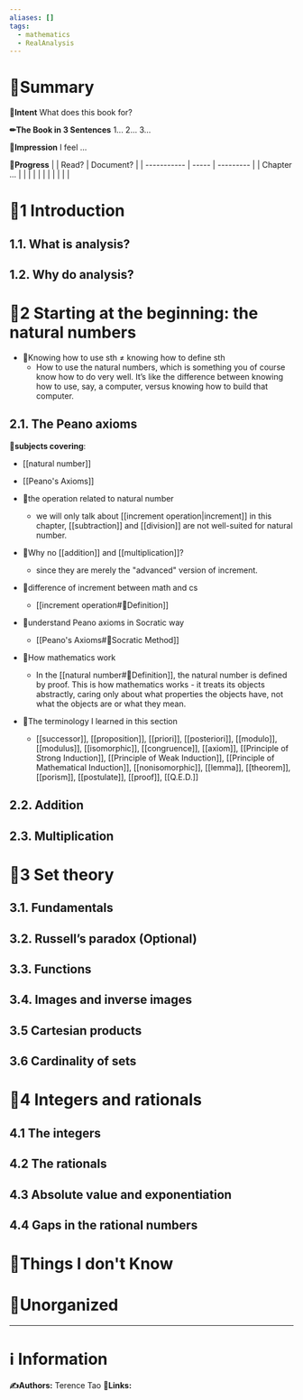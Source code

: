 ```yaml
---
aliases: []
tags:
  - mathematics
  - RealAnalysis
---
```


# 📝Summary
**🎯Intent**
What does this book for?

**✏The Book in 3 Sentences**
1...
2...
3...

**🧠Impression**
I feel ...

**🏁Progress**
|             | Read? | Document? |
| ----------- | ----- | --------- |
| Chapter ... |       |           |
|             |       |           |
|             |       |           |


# 📖1 Introduction
## 1.1. What is analysis?
## 1.2. Why do analysis?

# 📖2 Starting at the beginning: the natural numbers
- 📌Knowing how to use sth $\neq$ knowing how to define sth
  - How to use the natural numbers, which is something you of course know how to do very well. It’s like the difference between knowing how to use, say, a computer, versus knowing how to build that computer.

## 2.1. The Peano axioms
**🔭subjects covering**:
- [[natural number]]
- [[Peano's Axioms]]

- 📌the operation related to natural number
  - we will only talk about [[increment operation|increment]] in this chapter, [[subtraction]] and [[division]] are not well-suited for natural number. 
- 📌Why no [[addition]] and [[multiplication]]?
	- since they are merely the "advanced" version of increment.

- 📌difference of increment between math and cs
  - [[increment operation#📝Definition]]

- 📌understand Peano axioms in Socratic way
  - [[Peano's Axioms#🗿Socratic Method]]

- 📌How mathematics work
	- In the [[natural number#📝Definition]], the natural number is defined by proof. This is how mathematics works - it treats its objects abstractly, caring only about what properties the objects have, not what the objects are or what they mean.

- 🧾The terminology I learned in this section
  - [[successor]], [[proposition]], [[priori]], [[posteriori]], [[modulo]], [[modulus]], [[isomorphic]], [[congruence]], [[axiom]], [[Principle of Strong Induction]], [[Principle of Weak Induction]], [[Principle of Mathematical Induction]], [[nonisomorphic]], [[lemma]], [[theorem]], [[porism]], [[postulate]], [[proof]], [[Q.E.D.]]

## 2.2. Addition
## 2.3. Multiplication

# 📖3 Set theory
## 3.1. Fundamentals
## 3.2. Russell’s paradox (Optional)
## 3.3. Functions
## 3.4. Images and inverse images
## 3.5 Cartesian products
## 3.6 Cardinality of sets

# 📖4 Integers and rationals
## 4.1 The integers
## 4.2 The rationals
## 4.3 Absolute value and exponentiation
## 4.4 Gaps in the rational numbers



# 💭Things I don't Know


# 🍂Unorganized


___
# ℹ Information
**✍Authors:** Terence Tao
**🔗Links:**